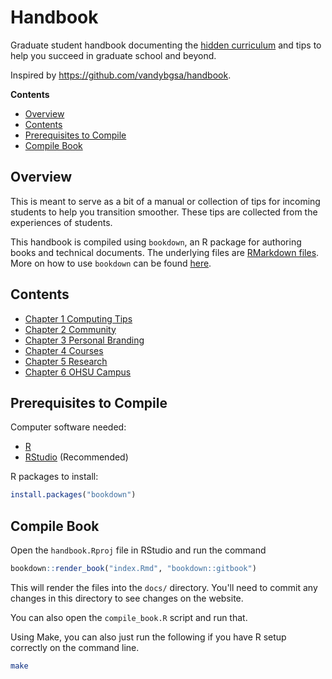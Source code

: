 # Handbook

Graduate student handbook documenting the [hidden curriculum][hidden] and tips
to help you succeed in graduate school and beyond.

Inspired by https://github.com/vandybgsa/handbook.

[hidden]: https://en.wikipedia.org/wiki/Hidden_curriculum

**Contents**

- [Overview](#overview)
- [Contents](#contents)
- [Prerequisites to Compile](#prerequisites-to-compile)
- [Compile Book](#compile-book)

## Overview

This is meant to serve as a bit of a manual or collection of tips for incoming
students to help you transition smoother. These tips are collected from the
experiences of students.

This handbook is compiled using `bookdown`, an R package for authoring books and
technical documents. The underlying files are [RMarkdown files][rmd]. More on
how to use `bookdown` can be found [here][bookdownbook].

[rmd]: https://rmarkdown.rstudio.com/
[bookdownbook]: https://bookdown.org/yihui/bookdown/

## Contents

- [Chapter 1 Computing Tips](https://atacamagroup.github.io/handbook/computing.html)
- [Chapter 2 Community](https://atacamagroup.github.io/handbook/community.html)
- [Chapter 3 Personal Branding](https://atacamagroup.github.io/handbook/branding.html)
- [Chapter 4 Courses](https://atacamagroup.github.io/handbook/courses.html)
- [Chapter 5 Research](https://atacamagroup.github.io/handbook/research.html)
- [Chapter 6 OHSU Campus](https://atacamagroup.github.io/handbook/campus.html)

## Prerequisites to Compile

Computer software needed:

- [R](https://www.r-project.org/)
- [RStudio](https://www.rstudio.com/products/rstudio/) (Recommended)

R packages to install:

```R
install.packages("bookdown")
```

## Compile Book

Open the `handbook.Rproj` file in RStudio and run the command

```R
bookdown::render_book("index.Rmd", "bookdown::gitbook")
```

This will render the files into the `docs/` directory. You'll need to commit
any changes in this directory to see changes on the website.

You can also open the `compile_book.R` script and run that.

Using Make, you can also just run the following if you have R setup correctly
on the command line.

```sh
make
```
